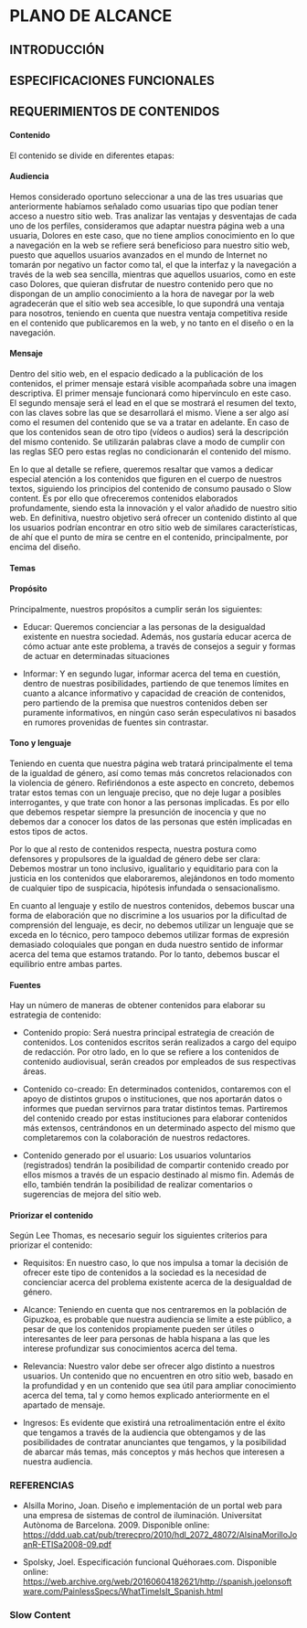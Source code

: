 # PLANO DE ALCANCE

## INTRODUCCIÓN



## ESPECIFICACIONES FUNCIONALES

## REQUERIMIENTOS DE CONTENIDOS

#### Contenido
El contenido se divide en diferentes etapas:

#### Audiencia
Hemos considerado oportuno seleccionar a una de las tres usuarias que anteriormente habíamos señalado como usuarias tipo que podían tener acceso a nuestro sitio web. Tras analizar las ventajas y desventajas de cada uno de los perfiles, consideramos que adaptar nuestra página web a una usuaria, Dolores en este caso, que no tiene amplios conocimiento en lo que a navegación en la web se refiere será beneficioso para nuestro sitio web, puesto que aquellos usuarios avanzados en el mundo de Internet no tomarán por negativo un factor como tal, el que la interfaz y la navegación a través de la web sea sencilla, mientras que aquellos usuarios, como en este caso Dolores, que quieran disfrutar de nuestro contenido pero que no dispongan de un amplio conocimiento a la hora de navegar por la web agradecerán que el sitio web sea accesible, lo que supondrá una ventaja para nosotros, teniendo en cuenta que nuestra ventaja competitiva reside en el contenido que publicaremos en la web, y no tanto en el diseño o en la navegación.  

#### Mensaje
Dentro del sitio web, en el espacio dedicado a la publicación de los contenidos, el primer mensaje estará visible acompañada sobre una imagen descriptiva. El primer mensaje funcionará como hipervínculo en este caso. El segundo mensaje será el lead en el que se mostrará el resumen del texto, con las claves sobre las que se desarrollará el mismo. Viene a ser algo así como el resumen del contenido que se va a tratar en adelante. En caso de que los contenidos sean de otro tipo (vídeos o audios) será la descripción del mismo contenido. Se utilizarán palabras clave a modo de cumplir con las reglas SEO pero estas reglas no condicionarán el contenido del mismo.

En lo que al detalle se refiere, queremos resaltar que vamos a dedicar especial atención a los contenidos que figuren en el cuerpo de nuestros textos, siguiendo los principios del contenido de consumo pausado o Slow content. Es por ello que ofreceremos contenidos elaborados profundamente, siendo esta la innovación y el valor añadido de nuestro sitio web. En definitiva, nuestro objetivo será ofrecer un contenido distinto al que los usuarios podrían encontrar en otro sitio web de similares características, de ahí que el punto de mira se centre en el contenido, principalmente, por encima del diseño.  

 
#### Temas




#### Propósito
Principalmente, nuestros propósitos a cumplir serán los siguientes:

* Educar: Queremos concienciar a las personas de la desigualdad existente en nuestra sociedad. Además, nos gustaría educar acerca de cómo actuar ante este problema, a través de consejos a seguir y formas de actuar en determinadas situaciones

* Informar: Y en segundo lugar, informar acerca del tema en cuestión, dentro de nuestras posibilidades, partiendo de que tenemos límites en cuanto a alcance informativo y capacidad de creación de contenidos, pero partiendo de la premisa que nuestros contenidos deben ser puramente informativos, en ningún caso serán especulativos ni basados en rumores provenidas de fuentes sin contrastar.
 
#### Tono y lenguaje
Teniendo en cuenta que nuestra página web tratará principalmente el tema de la igualdad de género, así como temas más concretos relacionados con la violencia de género. Refiriéndonos a este aspecto en concreto, debemos tratar estos temas con un lenguaje preciso, que no deje lugar a posibles interrogantes, y que trate con honor a las personas implicadas. Es por ello que debemos respetar siempre la presunción de inocencia y que no debemos dar a conocer los datos de las personas que estén implicadas en estos tipos de actos.

Por lo que al resto de contenidos respecta, nuestra postura como defensores y propulsores de la igualdad de género debe ser clara: Debemos mostrar un tono inclusivo, igualitario y equiditario para con la justicia en los contenidos que elaboraremos, alejándonos en todo momento de cualquier tipo de suspicacia, hipótesis infundada o sensacionalismo.

En cuanto al lenguaje y estilo de nuestros contenidos, debemos buscar una forma de elaboración que no discrimine a los usuarios por la dificultad de comprensión del lenguaje, es decir, no debemos utilizar un lenguaje que se exceda en lo técnico, pero tampoco debemos utilizar formas de expresión demasiado coloquiales que pongan en duda nuestro sentido de informar acerca del tema que estamos tratando. Por lo tanto, debemos buscar el equilibrio entre ambas partes.

#### Fuentes
Hay un número de maneras de obtener contenidos para elaborar su estrategia de contenido:

* Contenido propio: Será nuestra principal estrategia de creación de contenidos. Los contenidos escritos serán realizados a cargo del equipo de redacción. Por otro lado, en lo que se refiere a los contenidos de contenido audiovisual, serán creados por empleados de sus respectivas áreas. 

* Contenido co-creado: En determinados contenidos, contaremos con el apoyo de distintos  grupos o instituciones, que nos aportarán datos o informes que puedan servirnos para tratar distintos temas. Partiremos del contenido creado por estas instituciones para elaborar contenidos más extensos, centrándonos en un determinado aspecto del mismo que completaremos con la colaboración de nuestros redactores.   

* Contenido generado por el usuario: Los usuarios voluntarios (registrados) tendrán la posibilidad de compartir contenido creado por ellos mismos a través de un espacio destinado al mismo fin. Además de ello, también tendrán la posibilidad de realizar comentarios o sugerencias de mejora del sitio web.

#### Priorizar el contenido
Según Lee Thomas, es necesario seguir los siguientes criterios para priorizar el contenido:

* Requisitos: En nuestro caso, lo que nos impulsa a tomar la decisión de ofrecer este tipo de contenidos a la sociedad es la necesidad de concienciar acerca del problema existente acerca de la desigualdad de género.

* Alcance: Teniendo en cuenta que nos centraremos en la población de Gipuzkoa, es probable que nuestra audiencia se limite a este público, a pesar de que los contenidos propiamente pueden ser útiles o interesantes de leer para personas de habla hispana a las que les interese profundizar sus conocimientos acerca del tema.

* Relevancia: Nuestro valor debe ser ofrecer algo distinto a nuestros usuarios. Un contenido que no encuentren en otro sitio web, basado en la profundidad y en un contenido que sea útil para ampliar conocimiento acerca del tema, tal y como hemos explicado anteriormente en el apartado de mensaje.

* Ingresos: Es evidente que existirá una retroalimentación entre el éxito que tengamos a través de la audiencia que obtengamos y de las posibilidades de contratar anunciantes que tengamos, y la posibilidad de abarcar más temas, más conceptos y más hechos que interesen a nuestra audiencia.


### REFERENCIAS

* Alsilla Morino, Joan. Diseño e implementación de un portal web para una empresa de sistemas de control de iluminación. Universitat Autònoma de Barcelona. 2009. Disponible online: https://ddd.uab.cat/pub/trerecpro/2010/hdl_2072_48072/AlsinaMorilloJoanR-ETISa2008-09.pdf
  
* Spolsky, Joel. Especificación funcional Quéhoraes.com. Disponible online: https://web.archive.org/web/20160604182621/http://spanish.joelonsoftware.com/PainlessSpecs/WhatTimeIsIt_Spanish.html 
### Slow Content 